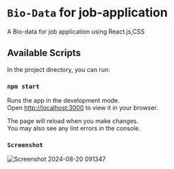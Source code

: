  # `Bio-Data` for job-application
A Bio-data for job application using React.js,CSS
 

## Available Scripts

In the project directory, you can run:

### `npm start`

Runs the app in the development mode.\
Open [http://localhost:3000](http://localhost:3000) to view it in your browser.

The page will reload when you make changes.\
You may also see any lint errors in the console.

 ### `Screenshot`
 
![Screenshot 2024-08-20 091347](https://github.com/user-attachments/assets/90c8eaec-132a-4099-8793-c5f3d386d0ab)
